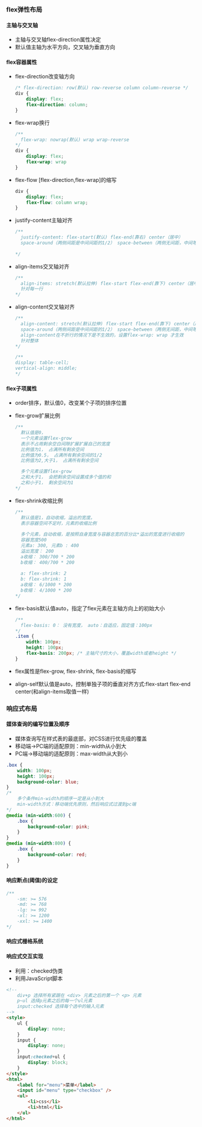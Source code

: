 ### flex弹性布局

#### 主轴与交叉轴

* 主轴与交叉轴flex-direction属性决定
* 默认值主轴为水平方向，交叉轴为垂直方向

#### flex容器属性

* flex-direction改变轴方向

  ```css
  /* flex-direction: row(默认) row-reverse column column-reverse */
  div {
      display: flex;
      flex-direction: column;
  }
  ```

* flex-wrap换行

  ```css
  /**
  	flex-wrap: nowrap(默认) wrap wrap-reverse
  */
  div {
      display: flex;
      flex-wrap: wrap
  }
  ```

* flex-flow [flex-direction,flex-wrap]的缩写

  ```css
  div {
      display: flex;
      flex-flow: column wrap;
  }
  ```

* justify-content主轴对齐

  ```css
  /**
  	justify-content: flex-start(默认) flex-end(靠右) center（居中） 
  	space-around（两侧间距是中间间距的1/2） space-between（两侧无间距，中间等分） space-evenly(间距相等)
  	
  */
  ```

* align-items交叉轴对齐

  ```css
  /**
  	align-items: stretch(默认拉伸) flex-start flex-end(靠下) center（居中） baseline（基线对齐（以x为基线））
  	针对每一行
  */
  ```

* align-content交叉轴对齐

  ```css
  /**
  	align-content: stretch(默认拉伸) flex-start flex-end(靠下) center（居中） 
  	space-around（两侧间距是中间间距的1/2） space-between（两侧无间距，中间等分） space-evenly(间距相等)
  	align-content在不折行的情况下是不生效的，设置flex-wrap: wrap 才生效
  	针对整体
  */
  
  /**
  display: table-cell;
  vertical-align: middle;  
  */
  ```

  

#### flex子项属性

* order排序，默认值0，改变某个子项的排序位置

* flex-grow扩展比例

  ```css
  /**
  	默认值是0，
  	一个元素设置flex-grow
  	表示不占用剩余空白间隙扩展扩展自己的宽度
  	比例值为1， 占满所有剩余空间
  	比例值为0.5， 占满所有剩余空间的1/2
  	比例值为2,大于1， 占满所有剩余空间
  
  	多个元素设置flex-grow
  	之和大于1， 会把剩余空间设置成多个值的和
  	之和小于1， 剩余空间为1
  */
  ```

* flex-shrink收缩比例

  ```css
  /**
  	默认值是1，自动收缩，溢出的宽度。
  	表示容器空间不足时，元素的收缩比例
  	
  	多个元素，自动收缩，是按照自身宽度与容器总宽的百分比*溢出的宽度进行收缩的
  	容器宽度500
  	元素a: 300, 元素b : 400
  	溢出宽度： 200
  	a收缩： 300/700 * 200
  	b收缩： 400/700 * 200
  	
  	a: flex-shrink: 2
  	b: flex-shrink: 1	
  	a收缩： 6/1000 * 200
  	b收缩： 4/1000 * 200
  */
  ```

* flex-basis默认值auto，指定了flex元素在主轴方向上的初始大小

  ```css
  /**
  	flex-basis: 0： 没有宽度， auto：自适应，固定值：100px
  */
  .item {
      width: 100px;
      height: 100px;
      flex-basis: 200px; /* 主轴尺寸的大小，覆盖width或者height */
  }
  ```

* flex属性是flex-grow, flex-shrink, flex-basis的缩写

* align-self默认值是auto，控制单独子项的垂直对齐方式:flex-start flex-end center(和align-items取值一样)

### 响应式布局

#### 媒体查询的编写位置及顺序

* 媒体查询写在样式表的最底部，对CSS进行优先级的覆盖
* 移动端->PC端的适配原则：min-width从小到大
* PC端->移动端的适配原则：max-width从大到小

```css
.box {
    width: 100px;
    height: 100px;
    background-color: blue;
}
/* 
	多个条件min-width的顺序一定是从小到大 
	min-width方式：移动端优先原则，然后响应式过渡到pc端
*/
@media (min-width:600) {
    .box {
        background-color: pink;
    }
}
@media (min-width:800) {
    .box {
        background-color: red;
    }
}
```

#### 响应断点(阈值)的设定

```css
/**
	-sm: >= 576
	-md: >= 768
	-lg: >= 992
	-xl: >= 1200
	-xxl: >= 1400
*/
```

#### 响应式栅格系统

#### 响应式交互实现

* 利用：checked伪类
* 利用JavaScript脚本

```html
<!--
	div+p 选择所有紧跟在 <div> 元素之后的第一个 <p> 元素
	p~ul 选择p元素之后的每一个ul元素
	input:checked 选择每个选中的输入元素
-->
<style>
    ul {
        display: none;
    }
    input {
		display: none;
    }
    input:checked+ul {
        display: block;
    }
</style>
<html>
    <label for="menu">菜单</label>
    <input id="menu" type="checkbox" />
    <ul>
        <li>css</li>
        <li>html</li>
    </ul>
</html>
```

